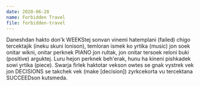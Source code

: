 ```yaml
---
date: 2020-06-28
name: Forbidden Travel
file: forbidden-travel
---
```


Daneshdan hakto don'k WEEKStej sonvan vinemi hatemplani (failed) chigo tercektajik (ineku skuni lonison), temloran ismek ko yrtika (music) jon soek onitar wikni, onitar perknek PIANO jon rultak, jon onitar tersoek reloni buki (positive) arguktej. Luru hejon perknek beh'erak, hunu ha kineni pishkadek sowi yrtika (piece). Swarja firlek haktotar vekson owtes se gnak vystrek vek jon DECISIONS se takchek vek (make [decision]) zyrkcekorta vu tercektana SUCCEEDson kutsmeda.